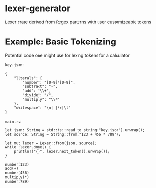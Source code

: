 # lexer-generator

Lexer crate derived from Regex patterns with user customizeable tokens

# Example: Basic Tokenizing

Potential code one might use for lexing tokens for a calculator

```key.json```:
```
{
    "literals": {
        "number": "[0-9]*[0-9]",
        "subtract": "-",
        "add": "\\+",
        "divide": "/",
        "multiply": "\\*" 
    },
    "whitespace": "\n| |\r|\t"
}
```
```main.rs```:
```
let json: String = std::fs::read_to_string("key.json").unwrap();
let source: String = String::from("123 + 456 * 789");

let mut lexer = Lexer::from(json, source);
while !lexer.done() {
    println!("{}", lexer.next_token().unwrap());
}
```

```
number(123)
add(+)     
number(456)
multiply(*)
number(789)
```